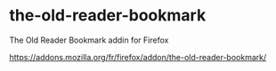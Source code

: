 the-old-reader-bookmark
=======================

The Old Reader Bookmark addin for Firefox

https://addons.mozilla.org/fr/firefox/addon/the-old-reader-bookmark/
